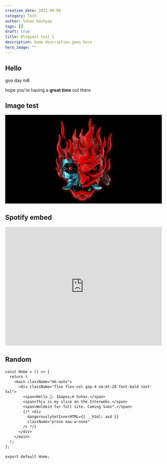 ```yaml
---
creation_date: 2021-08-09
category: Tech
author: Suhas Kashyap
tags: []
draft: true
title: Blogpost test 1
description: Some description goes here
hero_image: ""
---
```


## Hello

goo day m8

hope you're having a **great time** out there

## Image test

![](/public/blog/2021/cp2077.png)

## Spotify embed

<iframe src="https://open.spotify.com/embed/track/4EWCNWgDS8707fNSZ1oaA5" width="100%" height="380" frameBorder="0" allowtransparency="true" allow="encrypted-media"></iframe>

## Random

    const Home = () => {
      return (
        <main className="mb-auto">
          <div className="flex flex-col gap-4 sm:mt-20 font-bold text-5xl">
            <span>Hello 👋. I&apos;m Suhas.</span>
            <span>This is my slice on the Interwebs.</span>
            <span>Woldein for full site. Coming Soon™.</span>
            {/* <div
              dangerouslySetInnerHTML={{ __html: asd }}
              className="prose max-w-none"
            /> */}
          </div>
        </main>
      );
    };

    export default Home;

